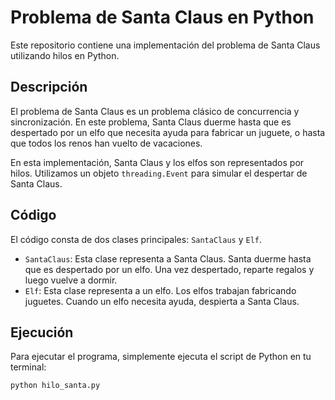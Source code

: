 # Problema de Santa Claus en Python

Este repositorio contiene una implementación del problema de Santa Claus utilizando hilos en Python.

## Descripción

El problema de Santa Claus es un problema clásico de concurrencia y sincronización. En este problema, Santa Claus duerme hasta que es despertado por un elfo que necesita ayuda para fabricar un juguete, o hasta que todos los renos han vuelto de vacaciones.

En esta implementación, Santa Claus y los elfos son representados por hilos. Utilizamos un objeto `threading.Event` para simular el despertar de Santa Claus.

## Código

El código consta de dos clases principales: `SantaClaus` y `Elf`.

- `SantaClaus`: Esta clase representa a Santa Claus. Santa duerme hasta que es despertado por un elfo. Una vez despertado, reparte regalos y luego vuelve a dormir.
- `Elf`: Esta clase representa a un elfo. Los elfos trabajan fabricando juguetes. Cuando un elfo necesita ayuda, despierta a Santa Claus.

## Ejecución

Para ejecutar el programa, simplemente ejecuta el script de Python en tu terminal:

```bash
python hilo_santa.py
